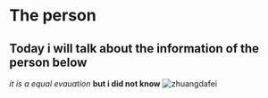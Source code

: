 The person
=
Today i will talk about the information of the person below
- 
*it is a equal evauation* **but i did not know**
![zhuangdafei](https://i.pinimg.com/originals/73/87/f2/7387f254e5638fe4be1c6cc018cf0a6c.jpg)
